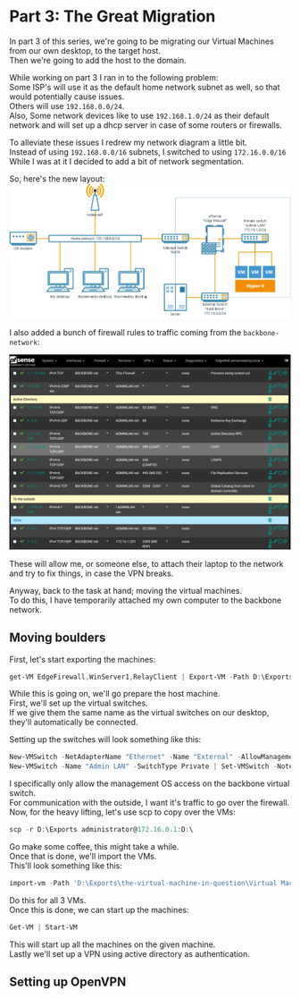 # Part 3: The Great Migration

In part 3 of this series, we're going to be migrating our Virtual Machines from our own desktop,
to the target host.  
Then we're going to add the host to the domain.  

While working on part 3 I ran in to the following problem:  
Some ISP's will use it as the default home network subnet as well, so that would potentially cause issues.  
Others will use `192.168.0.0/24`.  
Also, Some network devices like to use `192.168.1.0/24` as their default network and will set up a dhcp server in case of some routers or firewalls.  

To alleviate these issues I redrew my network diagram a little bit.  
Instead of using `192.168.0.0/16` subnets, I switched to using `172.16.0.0/16`
While I was at it I decided to add a bit of network segmentation.  

So, here's the new layout:  
![Version 2](/images/net_v2.png "New net layout.")

I also added a bunch of firewall rules to traffic coming from the `backbone-network`:

![New firewall Rules](/images/Firewall_rules_backbone.png "Added firewall rules.")

These will allow me, or someone else, to attach their laptop to the network and try to fix things, in case the VPN breaks.  

Anyway, back to the task at hand; moving the virtual machines.  
To do this, I have temporarily attached my own computer to the backbone network.  

## Moving boulders

First, let's start exporting the machines:  

```Powershell
get-VM EdgeFirewall,WinServer1,RelayClient | Export-VM -Path D:\Exports
```

While this is going on, we'll go prepare the host machine.  
First, we'll set up the virtual switches.  
If we give them the same name as the virtual switches on our desktop, they'll automatically be connected.  

Setting up the switches will look something like this:  

```Powershell
New-VMSwitch -NetAdapterName "Ethernet" -Name "External" -AllowManagementOS $false -EnableIov $true
New-VMSwitch -Name "Admin LAN" -SwitchType Private | Set-VMSwitch -Notes "Subnet 172.16.1.0/24"
```

I specifically only allow the management OS access on the backbone virtual switch.  
For communication with the outside, I want it's traffic to go over the firewall.  
Now, for the heavy lifting, let's use scp to copy over the VMs:

```Powershell
scp -r D:\Exports administrator@172.16.0.1:D:\
```

Go make some coffee, this might take a while.  
Once that is done, we'll import the VMs.  
This'll look something like this:  

```Powershell
import-vm -Path 'D:\Exports\the-virtual-machine-in-question\Virtual Machines\some-uuid.vmcx' -Copy
```

Do this for all 3 VMs.  
Once this is done, we can start up the machines:

```Powershell
Get-VM | Start-VM
```

This will start up all the machines on the given machine.  
Lastly we'll set up a VPN using active directory as authentication.  

## Setting up OpenVPN

